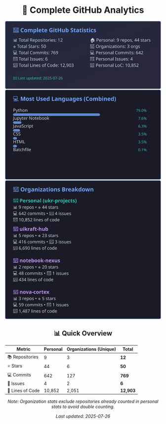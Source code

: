 <!-- GitHub Stats - Auto Generated -->
<div align="center">

# 🚀 Complete GitHub Analytics

![GitHub Stats](./assets/github-stats.svg)
![Languages](./assets/languages.svg)
![Organizations](./assets/organizations.svg)

## 📊 Quick Overview

| Metric | Personal | Organizations (Unique) | **Total** |
|--------|----------|------------------------|-----------|
| 📚 Repositories | 9 | 3 | **12** |
| ⭐ Stars | 44 | 6 | **50** |
| 💻 Commits | 642 | 127 | **769** |
| 🐛 Issues | 4 | 2 | **6** |
| 📏 Lines of Code | 10,852 | 2,051 | **12,903** |

*Note: Organization stats exclude repositories already counted in personal stats to avoid double counting.*

*Last updated: 2025-07-26*

</div>
<!-- End GitHub Stats -->
